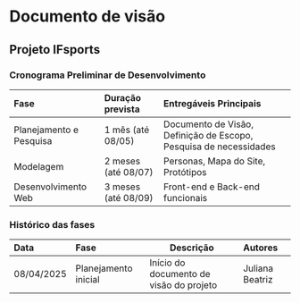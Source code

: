 # Documento de visão

## Projeto IFsports

### Cronograma Preliminar de Desenvolvimento

| Fase | Duração prevista | Entregáveis Principais |
|:------|:---------|:------------------------|
| Planejamento e Pesquisa | 1 mês (até 08/05) | Documento de Visão, Definição de Escopo, Pesquisa de necessidades |
| Modelagem | 2 meses (até 08/07) | Personas, Mapa do Site, Protótipos |
| Desenvolvimento Web | 3 meses (até 08/09) | Front-end e Back-end funcionais |

### Histórico das fases

|  Data  | Fase | Descrição | Autores |
|:-------|:-----|----------|:------|
| 08/04/2025 | Planejamento inicial | Início do documento de visão do projeto  | Juliana Beatriz |
